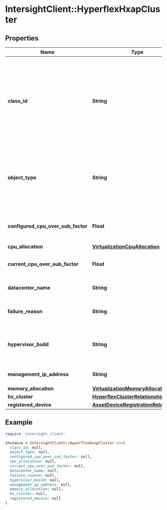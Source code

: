 # IntersightClient::HyperflexHxapCluster

## Properties

| Name | Type | Description | Notes |
| ---- | ---- | ----------- | ----- |
| **class_id** | **String** | The fully-qualified name of the instantiated, concrete type. This property is used as a discriminator to identify the type of the payload when marshaling and unmarshaling data. | [default to &#39;hyperflex.HxapCluster&#39;] |
| **object_type** | **String** | The fully-qualified name of the instantiated, concrete type. The value should be the same as the &#39;ClassId&#39; property. | [default to &#39;hyperflex.HxapCluster&#39;] |
| **configured_cpu_over_sub_factor** | **Float** | CPU oversubscription factor configured on the cluster. | [optional] |
| **cpu_allocation** | [**VirtualizationCpuAllocation**](VirtualizationCpuAllocation.md) |  | [optional] |
| **current_cpu_over_sub_factor** | **Float** | Current oversubscription factor of the cluster. | [optional] |
| **datacenter_name** | **String** | Datacenter to which the cluster belongs. | [optional] |
| **failure_reason** | **String** | Reason for the failure when cluster is in failed state. | [optional] |
| **hypervisor_build** | **String** | Hypervisor version of HyperFlex compute cluster along with build number. | [optional] |
| **management_ip_address** | **String** | Management IP Address of the cluster. | [optional] |
| **memory_allocation** | [**VirtualizationMemoryAllocation**](VirtualizationMemoryAllocation.md) |  | [optional] |
| **hx_cluster** | [**HyperflexClusterRelationship**](HyperflexClusterRelationship.md) |  | [optional] |
| **registered_device** | [**AssetDeviceRegistrationRelationship**](AssetDeviceRegistrationRelationship.md) |  | [optional] |

## Example

```ruby
require 'intersight_client'

instance = IntersightClient::HyperflexHxapCluster.new(
  class_id: null,
  object_type: null,
  configured_cpu_over_sub_factor: null,
  cpu_allocation: null,
  current_cpu_over_sub_factor: null,
  datacenter_name: null,
  failure_reason: null,
  hypervisor_build: null,
  management_ip_address: null,
  memory_allocation: null,
  hx_cluster: null,
  registered_device: null
)
```

